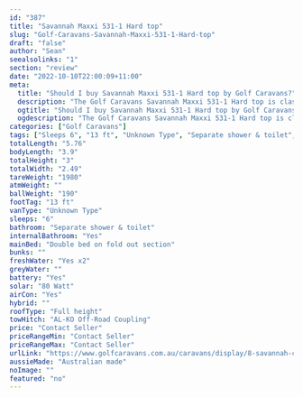 ```yaml
---
id: "387"
title: "Savannah Maxxi 531-1 Hard top"
slug: "Golf-Caravans-Savannah-Maxxi-531-1-Hard-top"
draft: "false"
author: "Sean"
seealsolinks: "1"
section: "review"
date: "2022-10-10T22:00:09+11:00"
meta:
  title: "Should I buy Savannah Maxxi 531-1 Hard top by Golf Caravans?"
  description: "The Golf Caravans Savannah Maxxi 531-1 Hard top is classed as Unknown Type, and sleeps 6 people. It is Australian made and comes in at 13 ft. It generally has Separate shower & toilet."
  ogtitle: "Should I buy Savannah Maxxi 531-1 Hard top by Golf Caravans?"
  ogdescription: "The Golf Caravans Savannah Maxxi 531-1 Hard top is classed as Unknown Type, and sleeps 6 people. It is Australian made and comes in at 13 ft. It generally has Separate shower & toilet."
categories: ["Golf Caravans"]
tags: ["Sleeps 6", "13 ft", "Unknown Type", "Separate shower & toilet", "Full height", "Price Unknown"]
totalLength: "5.76"
bodyLength: "3.9"
totalHeight: "3"
totalWidth: "2.49"
tareWeight: "1980"
atmWeight: ""
ballWeight: "190"
footTag: "13 ft"
vanType: "Unknown Type"
sleeps: "6"
bathroom: "Separate shower & toilet"
internalBathroom: "Yes"
mainBed: "Double bed on fold out section"
bunks: ""
freshWater: "Yes x2"
greyWater: ""
battery: "Yes"
solar: "80 Watt"
airCon: "Yes"
hybrid: ""
roofType: "Full height"
towHitch: "AL-KO Off-Road Coupling"
price: "Contact Seller"
priceRangeMin: "Contact Seller"
priceRangeMax: "Contact Seller"
urlLink: "https://www.golfcaravans.com.au/caravans/display/8-savannah-caravan-range-/"
aussieMade: "Australian made"
noImage: ""
featured: "no"
---
```

